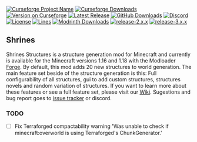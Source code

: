 [![Curseforge Project Name](https://cf.way2muchnoise.eu/title/418915.svg)](https://www.curseforge.com/minecraft/mc-mods/shrines-structures)
[![Curseforge Downloads](https://cf.way2muchnoise.eu/full_418915_downloads.svg)](https://www.curseforge.com/minecraft/mc-mods/shrines-structures)
[![Version on Curseforge](https://cf.way2muchnoise.eu/versions/418915.svg)](https://www.curseforge.com/minecraft/mc-mods/shrines-structures)
[![Latest Release](https://img.shields.io/github/v/release/Silverminer007/Shrines?include_prereleases)](https://github.com/Silverminer007/Shrines/releases)
[![GitHub Downloads](https://img.shields.io/github/downloads/Silverminer007/Shrines/total?label=github%20downloads)](https://github.com/Silverminer007/Shrines/releases)
[![Discord](https://img.shields.io/discord/777129358769782814?label=discord)](https://discord.gg/8pUpWCEUe2)
[![License](https://img.shields.io/github/license/Silverminer007/Shrines)](https://www.mozilla.org/en-US/MPL/2.0/)
[![Lines](https://img.shields.io/tokei/lines/github/Silverminer007/Shrines)](https://github.com/Silverminer007/Shrines)
[![Modrinth Downloads](https://img.shields.io/modrinth/dt/F33t24Wi?label=modrinth%20downloads)](https://modrinth.com/mod/shrines)
[![release-2.x.x](https://github.com/Silverminer007/Shrines/actions/workflows/release-2.x.x.yml/badge.svg)](https://github.com/Silverminer007/Shrines/actions/workflows/release-2.x.x.yml)
[![release-3.x.x](https://github.com/Silverminer007/Shrines/actions/workflows/release-3.x.x.yml/badge.svg)](https://github.com/Silverminer007/Shrines/actions/workflows/release-3.x.x.yml)
[![]()]()

## Shrines

Shrines Structures is a structure generation mod for Minecraft and currently is available for the Minecraft versions
1.16 and 1.18 with the Modloader [Forge](https://files.minecraftforge.net/net/minecraftforge/forge/). By default, this
mod adds 20 new structures to world generation. The main feature set beside of the structure generation is this:
Full configurability of all structures, gui to add custom structures, structures novels and random variation of
structures. If you want to learn more about these features or see a full feature set, please visit our
[Wiki](https://silverminer007.github.io/ShrinesWiki/). Sugestions and bug report goes
to [issue tracker](https://github.com/Silverminer007/Shrines/issues) or discord.

### TODO

- [ ] Fix Terraforged compactability warning 'Was unable to check if minecraft:overworld is using Terraforged's
  ChunkGenerator.'
